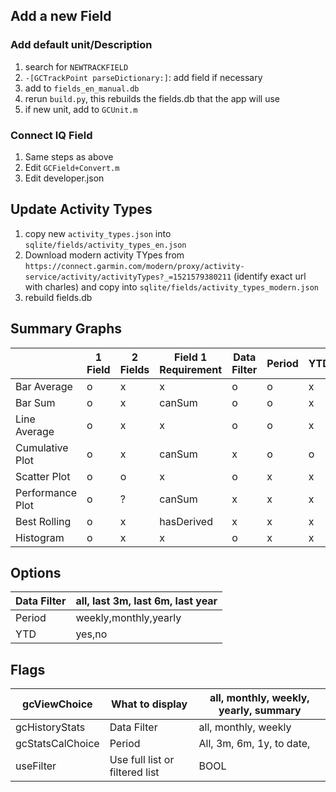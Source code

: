 ## Add a new Field

### Add default unit/Description

1. search for `NEWTRACKFIELD`
2. `-[GCTrackPoint parseDictionary:]`: add field if necessary
3. add to `fields_en_manual.db`
4. rerun `build.py`, this rebuilds the fields.db that the app will use 
5. if new unit, add to `GCUnit.m`

### Connect IQ Field

1. Same steps as above
2. Edit `GCField+Convert.m`
3. Edit developer.json

## Update Activity Types

1. copy new `activity_types.json` into `sqlite/fields/activity_types_en.json`
2. Download modern activity TYpes from `https://connect.garmin.com/modern/proxy/activity-service/activity/activityTypes?_=1521579380211` (identify exact url with charles) and copy into `sqlite/fields/activity_types_modern.json`
3. rebuild fields.db

## Summary Graphs

|                  |1 Field|2 Fields|Field 1 Requirement|Data Filter|Period|YTD  |
| ---------------- | ----- | ------ | ----------------- | --------- | ---- | --- |
|Bar Average       |o|x|x|o|o|x|
|Bar Sum           |o|x|canSum|o|o|x|
|Line Average      |o|x|x|o|o|x|
|Cumulative Plot   |o|x|canSum|x|o|o|
|Scatter Plot      |o|o|x|o|x|x|
|Performance Plot  |o|?|canSum|x|x|x|
|Best Rolling      |o|x|hasDerived|x|x|x|
|Histogram         |o|x|x|o|x|x|

## Options

|Data Filter| all, last 3m, last 6m, last year |
| --------- | -------------------------------  |
| Period    | weekly,monthly,yearly            |
| YTD       | yes,no                           |

## Flags

| gcViewChoice     |What to display |  all, monthly, weekly, yearly, summary |
| ------------     | -------------  | -------------------------------------- |
| gcHistoryStats   | Data Filter    | all, monthly, weekly | 
| gcStatsCalChoice | Period         | All, 3m, 6m, 1y, to date, |
| useFilter        | Use full list or filtered list | BOOL |


